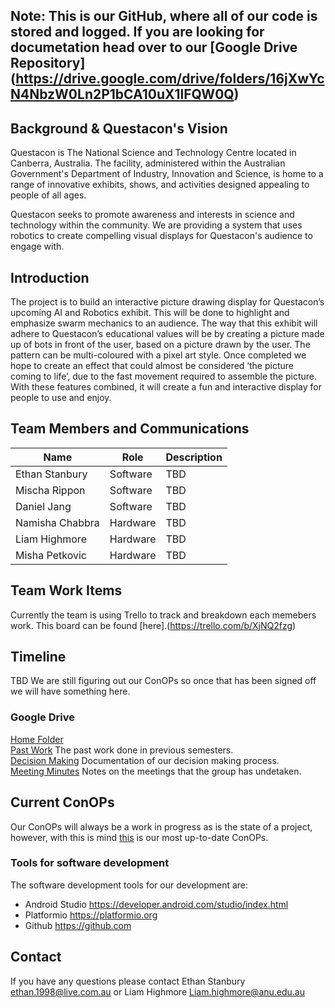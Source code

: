 ## Note: This is our GitHub, where all of our code is stored and logged. If you are looking for documetation head over to our [Google Drive Repository] (https://drive.google.com/drive/folders/16jXwYcN4NbzW0Ln2P1bCA10uX1lFQW0Q)


## Background & Questacon's Vision
Questacon is The National Science and Technology Centre located in Canberra, Australia. The facility, administered within the Australian Government's Department of Industry, Innovation and Science, is home to a range of innovative exhibits, shows, and activities designed appealing to people of all ages.

Questacon seeks to promote awareness and interests in science and technology within the community. We are providing a system that uses robotics to create compelling visual displays for Questacon's audience to engage with.


## Introduction
The project is to build an interactive picture drawing display for Questacon’s upcoming AI and Robotics exhibit. This will be done to highlight and emphasize swarm mechanics to an audience. The way that this exhibit will adhere to Questacon’s educational values will be by creating a picture made up of bots in front of the user, based on a picture drawn by the user. The pattern can be multi-coloured with a pixel art style. Once completed we hope to create an effect that could almost be considered ‘the picture coming to life’, due to the fast movement required to assemble the picture. With these features combined, it will create a fun and interactive display for people to use and enjoy.

## Team Members and Communications
| Name       |       Role     | Description  |
| ---------------|-------------| --------------|
|Ethan Stanbury      | Software |TBD|
|Mischa Rippon|Software| TBD|
|Daniel Jang| Software | TBD|
|Namisha Chabbra | Hardware |TBD|
|Liam Highmore | Hardware|TBD|
|Misha Petkovic| Hardware|TBD|

## Team Work Items
Currently the team is using Trello to track and breakdown each memebers work. This board can be found [here].(https://trello.com/b/XjNQ2fzg)

## Timeline
TBD We are still figuring out our ConOPs so once that has been signed off we will have something here. 

### Google Drive
[Home Folder](https://drive.google.com/drive/folders/16jXwYcN4NbzW0Ln2P1bCA10uX1lFQW0Q?usp=sharing)  
[Past Work](https://drive.google.com/drive/folders/11kuLpgpWFmtDX-ErQjgKcSv7DiojZMwp?usp=sharing) The past work done in previous semesters.  
[Decision Making](https://drive.google.com/drive/folders/1HIMX3NuXUMVcE0Oukll7nH0dJ6RsnDyC?usp=sharing) Documentation of our decision making process.  
[Meeting Minutes](https://drive.google.com/drive/folders/18v9_FrPEqhdVfAXGsNukwnxbwYojEl2e?usp=sharing) Notes on the meetings that the group has undetaken.  

## Current ConOPs
Our ConOPs will always be a work in progress as is the state of a project, however, with this is mind [this](https://docs.google.com/document/d/1sThocCKHGf8yNY0YuaVayGSsTGbUI6hAh3Tgp54mBBg/edit?usp=sharing) is our most up-to-date ConOPs.

### Tools for software development 
The software development tools for our development are:

* Android Studio <https://developer.android.com/studio/index.html>
* Platformio <https://platformio.org>
* Github <https://github.com>

## Contact
If you have any questions please contact Ethan Stanbury ethan.1998@live.com.au or Liam Highmore Liam.highmore@anu.edu.au

